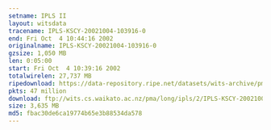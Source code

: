 ```yaml
---
setname: IPLS II
layout: witsdata
tracename: IPLS-KSCY-20021004-103916-0
end: Fri Oct  4 10:44:16 2002
originalname: IPLS-KSCY-20021004-103916-0
gzsize: 1,050 MB
len: 0:05:00
start: Fri Oct  4 10:39:16 2002
totalwirelen: 27,737 MB
ripedownload: https://data-repository.ripe.net/datasets/wits-archive/pma/long/ipls/2/IPLS-KSCY-20021004-103916-0.gz
pkts: 47 million
download: ftp://wits.cs.waikato.ac.nz/pma/long/ipls/2/IPLS-KSCY-20021004-103916-0.gz
size: 3,635 MB
md5: fbac30de6ca19774b65e3b88534da578
---
```

